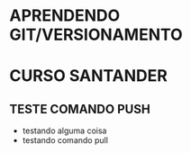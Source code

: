 # APRENDENDO GIT/VERSIONAMENTO
# CURSO SANTANDER
## TESTE COMANDO PUSH
* testando alguma coisa
* testando comando pull
